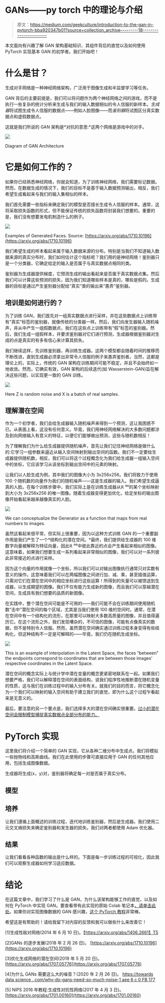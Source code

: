 # GANs——py torch 中的理论与介绍

> 原文：<https://medium.com/geekculture/introduction-to-the-gan-in-pytorch-bba920347b01?source=collection_archive---------18----------------------->

本文面向有兴趣了解 GAN 架构基础知识、其组件背后的直觉以及如何使用 PyTorch 实现基本 GAN 的初学者。我们开始吧！

# 什么是甘？

生成对手网络是一种神经网络架构，广泛用于图像生成和半监督学习等任务。

GAN 背后的主要前提是，我们可以将问题作为两个神经网络之间的游戏，而不是执行一些复杂的统计分析来生成与我们的输入数据相似的令人信服的新样本。*生成器*将试图生成令人信服的数据点——例如人脸图像——而*鉴别器*将试图区分真实数据点和虚假数据点。

这就是我们所说的 GAN 架构是*对抗的意思:*这两个网络是游戏中的对手。

![](img/c1aba2c5c6bc1d40472a2edb06b816a0.png)

Diagram of GAN Architecture

# 它是如何工作的？

如果你已经熟悉神经网络，你就会知道，为了训练神经网络，我们需要标记数据。然而，在数据生成的情况下，我们的目标不是基于输入数据预测输出，相反，我们希望生成看起来与我们的输入集相似的样本。

我们首先需要一些指标来确定我们的模型是否擅长生成令人信服的样本。通常，这将采取损失函数的形式，但不能保证传统的损失函数将封装我们想要的。重要的是，我们没有想要发电机制造什么的例子。

![](img/92c00f416fca69b6e51593b99991efc6.png)

Examples of Generated Faces. Source: [https://arxiv.org/abs/1710.10196](https://arxiv.org/abs/1710.10196)

我们希望生成的样本看起来属于输入数据来源的分布。特别是当我们不知道输入数据来源的真实分布时，我们如何估计这个指标呢？我们用的是神经网络！鉴别器只是一个分类器，它确定给定的输入是否属于与真实数据点相同的类。

鉴别器为生成器提供梯度，它预测生成的输出看起来是否属于真实数据点集。然后我们可以计算这些预测的损失，因为我们知道哪些样本是真的，哪些是假的。生成器的目标是通过产生鉴别器分配给“真实”类的输出来“愚弄”鉴别器。

## 培训是如何进行的？

为了训练 GAN，我们首先对一组真实数据点进行采样，并在这些数据点上训练带有“真实”标签的鉴别器，就像传统的分类器一样。然后，我们向发生器输入随机噪声，并从中产生一组假数据点，我们在这些点上训练带有“假”标签的鉴别器。然后，我们生成一组假样本，并要求鉴别器对它们进行预测，生成器根据鉴别器对生成的点是真实的有多有信心来计算其损失。

我们继续这样，先训练鉴别器，再训练生成器。这两个模型都会随着时间的推移而不断改进，直到生成器必须拿出非常令人信服的例子来愚弄鉴别者。当然，这都是理论上的，实际上，传统的 GAN 架构在训练期间可能不稳定，并且不会始终如一地收敛。然而，它确实有效，GAN 架构的后续迭代(如 Wasserstein-GAN)旨在解决这些问题，以实现更一致的 GAN 训练。

![](img/d6c79b3615b9f637a4949a2a7430253e.png)

Here Z is random noise and X is a batch of real samples.

## 理解潜在空间

作为一个初学者，我们会给生成器输入随机噪声来得到一个预测，这让我困惑不已。从表面上看，这没有任何意义。毕竟，我们用神经网络解决的大多数问题都涉及到向网络输入有意义的特征，以便它们能够做出预测，这些与随机数相反！

为了理解我们为什么给生成器提供随机噪声，首先让我们记住神经网络是做什么的:它学习一组参数来逼近从输入空间映射到输出空间的函数。我们不一定要给生成器提供随机数，相反，我们可以将这个过程概念化为我们给生成器一组输入空间中的坐标，它应该学习从该坐标到输出空间中的元素的映射。

让我们以人脸生成为例，其中我们的图像大小为 3x256x256。我们将致力于使用 100 个随机数的向量作为我们的随机噪声——这是生成器的输入。我们希望生成逼真的人脸。在每个训练步骤中，我们实际上是在训练生成器从ℝ ⁰⁰的某个坐标映射到大小为 3x256x256 的唯一图像。随着生成器变得更加优化，给定坐标的输出图像开始看起来越来越像真实的人脸。

![](img/d29fcf3cdaa940c642586a97f3b78171.png)

We can conceptualize the Generator as a function that maps from real numbers to images.

虽然这看起来很平常，但实际上很重要，因为以这种方式训练 GAN 的一个重要副作用是我们产生了一个*结构化的潜在空间。*最终，我们提供给生成器的 100 维数字向量被解释为特征向量，因此ℝ ⁰⁰中彼此靠近的点会产生看起来相似的图像。这意味着，如果我们想要生成一系列看起来非常相似的图像，我们可以对一系列彼此非常接近的点进行采样。

因为这个向量的作用就像一个坐标，所以我们可以对输出图像执行通常只对实数有意义的操作。这意味着我们可以在两幅图像之间进行加、减、乘，甚至插值运算，只需对它们在潜在空间中的相应坐标进行这些运算！所得到的矢量可以被馈送到生成器，以生成期望的图像。我们不仅有能力生成新的图像，而且我们可以穿越潜在空间，生成具有我们想要的品质的新图像。

在实践中，整个潜在空间可能是不可用的——我们可能不会在训练期间使用随机数“击中”潜在空间的每个区域，尤其是当我们使用 100 维的空间时。通常，在潜在空间中有一个结构化的流形，在那里可以映射大多数高质量的图像，并且值得遍历它。在这个流形之外，我们发现嘈杂的，不可信的图像，可能有点像真实的数据，但不是特别令人信服。然而，虽然潜在空间确实通过训练过程本身变得有些结构化，但这种结构不一定是可解释的——毕竟，我们仍在随机生成坐标。

![](img/206132a2fb9a91a1a52a4e6aa01baa49.png)

This is an example of interpolation in the Latent Space, the faces “between” the endpoints correspond to coordinates that are between those images’ respective coordinates in the Latent Space.

潜在空间的概念实际上与统计学中潜在变量的概念更紧密地联系在一起。如果我们想要严格，我们可以解释潜在空间的表面结构，说我们程序性地推断潜在随机变量的性质，这与我们在训练过程中的输入分布有关。就我们的目的而言，将它概念化为一个我们可以映射的输入空间有助于建立我们的直觉，即为什么这个过程乍看起来是无意义的。

最后，要注意的另一个要点是，我们选择多大的潜在空间确实很重要。[过小的潜在空间会限制模型捕捉真实数据点全部分布的能力。](https://towardsdatascience.com/why-do-gans-need-so-much-noise-1eae6c0fb177)

# PyTorch 实现

这里我们将介绍一个简单的 GAN 实现，它从各种二维分布中生成点。我们将模拟一些抛物线和高斯曲线。我们在此使用的步骤可直接应用于 GAN 的任何其他应用，包括生成图像数据。

生成器将生成(x，y)对，鉴别器将确定每一对是否属于真实分布。

## 模型

## 培养

让我们遵循上面概述的训练过程，迭代地训练鉴别器，然后是生成器。我们使用二元交叉熵损失来确定鉴别器和发生器的损失。我们对两者都使用 Adam 优化器。

## 结果

让我们看看各种函数的输出是什么样的。下面是每一步训练过程的可视化，因此我们可以观察生成器如何学习适应数据。

# 结论

在这篇文章中，我们学习了什么是 GAN，为什么该架构能够工作的直觉，以及如何在 PyTorch 中实现 GAN。要查看带有此实现的原始 Colab 笔记本[，请单击此处](https://colab.research.google.com/drive/1kGLVViQJqjLeR_Ml4Usf6oDUD_obU3A6?usp=sharing)。如果你对实现图像数据的 GAN 感兴趣，[这个 PyTorch 教程](https://pytorch.org/tutorials/beginner/dcgan_faces_tutorial.html)非常棒。

希望这是有帮助的！请给我留下对内容的反馈和我可以做些什么来改善它！

[1]生成性敌对网络(2014 年 6 月 10 日)。【https://arxiv.org/abs/1406.2661】T5


[2]GANs 的逐步发展(2018 年 2 月 26 日)。
[https://arxiv.org/abs/1710.10196](https://arxiv.org/abs/1710.10196)

[3]优化生成网络的潜在空间(2019 年 5 月 20 日)。
[https://arxiv.org/abs/1707.05776](https://arxiv.org/abs/1707.05776)

[4]为什么 GANs 需要这么大的噪音？(2020 年 2 月 26 日)。
[https://towards data science . com/why-do-gans-need-so-much-noise-1 aee 6 c 0 FB 177](https://towardsdatascience.com/why-do-gans-need-so-much-noise-1eae6c0fb177)

[5] NIPS 2016 年教程:生成性对抗性网络(2017 年 4 月 3 日)。
[https://arxiv.org/abs/1701.00160](https://arxiv.org/abs/1701.00160)